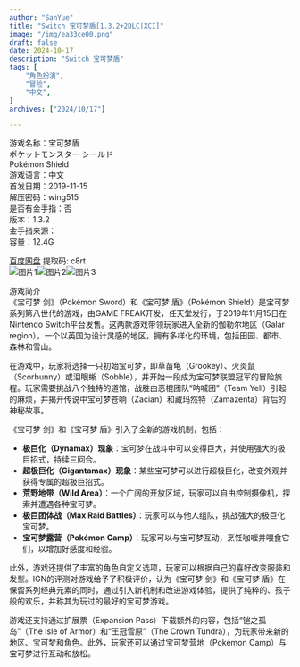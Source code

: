 ```yaml
---
author: "SanYue"
title: "Switch 宝可梦盾[1.3.2+2DLC|XCI]"
image: "/img/ea33ce00.png"
draft: false
date: 2024-10-17
description: "Switch 宝可梦盾"
tags: [
    "角色扮演",
    "冒险",
    "中文",
]
archives: ["2024/10/17"]

---
```


游戏名称：宝可梦盾  
ポケットモンスター シールド  
Pokémon Shield  
游戏语言：中文  
首发日期：2019-11-15  
解压密码：wing515  
是否有金手指：否  
版本：1.3.2  
金手指来源：  
容量：12.4G

[百度网盘]( https://pan.baidu.com/s/1V9ASjb-cVoifQXt2GN8OXw) 提取码: c8rt  
![图片1](/img/1ea8c0c1.png)![图片2](/img/dbebb288.jpg)![图片3](/img/06151707bcrj.jpg)  

游戏简介  
《宝可梦 剑》（Pokémon Sword）和《宝可梦 盾》（Pokémon Shield）是宝可梦系列第八世代的游戏，由GAME FREAK开发，任天堂发行，于2019年11月15日在Nintendo Switch平台发售。这两款游戏带领玩家进入全新的伽勒尔地区（Galar region），一个以英国为设计灵感的地区，拥有多样化的环境，包括田园、都市、森林和雪山。

在游戏中，玩家将选择一只初始宝可梦，即草苗龟（Grookey）、火炎鼠（Scorbunny）或泪眼蜥（Sobble），并开始一段成为宝可梦联盟冠军的冒险旅程。玩家需要挑战八个独特的道馆，战胜由恶棍团队“呐喊团”（Team Yell）引起的麻烦，并揭开传说中宝可梦苍响（Zacian）和藏玛然特（Zamazenta）背后的神秘故事。

《宝可梦 剑》和《宝可梦 盾》引入了全新的游戏机制，包括：
- **极巨化（Dynamax）现象**：宝可梦在战斗中可以变得巨大，并使用强大的极巨招式，持续三回合。
- **超极巨化（Gigantamax）现象**：某些宝可梦可以进行超极巨化，改变外观并获得专属的超极巨招式。
- **荒野地带（Wild Area）**：一个广阔的开放区域，玩家可以自由控制摄像机，探索并遭遇各种宝可梦。
- **极巨团体战（Max Raid Battles）**：玩家可以与他人组队，挑战强大的极巨化宝可梦。
- **宝可梦露营（Pokémon Camp）**：玩家可以与宝可梦互动，烹饪咖喱并喂食它们，以增加好感度和经验。

此外，游戏还提供了丰富的角色自定义选项，玩家可以根据自己的喜好改变服装和发型。IGN的评测对游戏给予了积极评价，认为《宝可梦 剑》和《宝可梦 盾》在保留系列经典元素的同时，通过引入新机制和改进游戏体验，提供了纯粹的、孩子般的欢乐，并称其为玩过的最好的宝可梦游戏。

游戏还支持通过扩展票（Expansion Pass）下载额外的内容，包括“铠之孤岛”（The Isle of Armor）和“王冠雪原”（The Crown Tundra），为玩家带来新的地区、宝可梦和角色。此外，玩家还可以通过宝可梦营地（Pokémon Camp）与宝可梦进行互动和放松。
